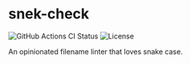 # snek-check

<!-- markdownlint-disable MD013 -->
![GitHub Actions CI Status](https://img.shields.io/github/actions/workflow/status/jtrrll/snek-check/ci.yaml?branch=main&logo=github&label=CI)
![License](https://img.shields.io/github/license/jtrrll/snek-check?label=License)
<!-- markdownlint-enable MD013 -->

An opinionated filename linter that loves snake case.
